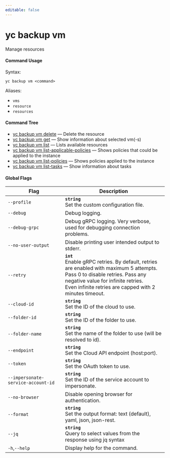 ```yaml
---
editable: false
---
```


# yc backup vm

Manage resources

#### Command Usage

Syntax: 

`yc backup vm <command>`

Aliases: 

- `vms`
- `resource`
- `resources`

#### Command Tree

- [yc backup vm delete](delete.md) — Delete the resource
- [yc backup vm get](get.md) — Show information about selected vm(-s)
- [yc backup vm list](list.md) — Lists available resources
- [yc backup vm list-applicable-policies](list-applicable-policies.md) — Shows policies that could be applied to the instance
- [yc backup vm list-policies](list-policies.md) — Shows policies applied to the instance
- [yc backup vm list-tasks](list-tasks.md) — Show information about tasks

#### Global Flags

| Flag | Description |
|----|----|
|`--profile`|<b>`string`</b><br/>Set the custom configuration file.|
|`--debug`|Debug logging.|
|`--debug-grpc`|Debug gRPC logging. Very verbose, used for debugging connection problems.|
|`--no-user-output`|Disable printing user intended output to stderr.|
|`--retry`|<b>`int`</b><br/>Enable gRPC retries. By default, retries are enabled with maximum 5 attempts.<br/>Pass 0 to disable retries. Pass any negative value for infinite retries.<br/>Even infinite retries are capped with 2 minutes timeout.|
|`--cloud-id`|<b>`string`</b><br/>Set the ID of the cloud to use.|
|`--folder-id`|<b>`string`</b><br/>Set the ID of the folder to use.|
|`--folder-name`|<b>`string`</b><br/>Set the name of the folder to use (will be resolved to id).|
|`--endpoint`|<b>`string`</b><br/>Set the Cloud API endpoint (host:port).|
|`--token`|<b>`string`</b><br/>Set the OAuth token to use.|
|`--impersonate-service-account-id`|<b>`string`</b><br/>Set the ID of the service account to impersonate.|
|`--no-browser`|Disable opening browser for authentication.|
|`--format`|<b>`string`</b><br/>Set the output format: text (default), yaml, json, json-rest.|
|`--jq`|<b>`string`</b><br/>Query to select values from the response using jq syntax|
|`-h`,`--help`|Display help for the command.|
